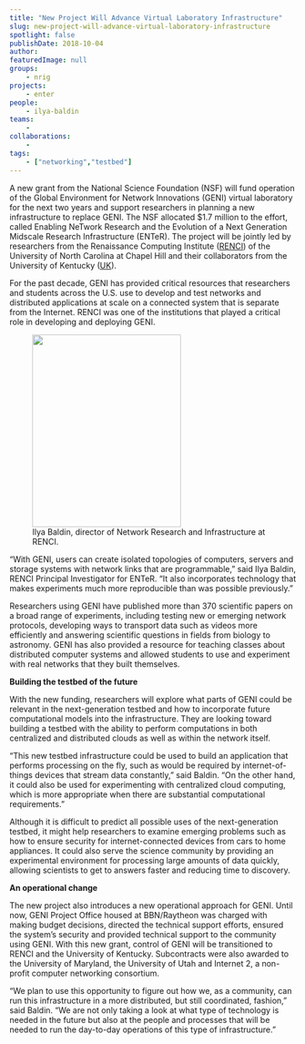 ```yaml
---
title: "New Project Will Advance Virtual Laboratory Infrastructure"
slug: new-project-will-advance-virtual-laboratory-infrastructure
spotlight: false
publishDate: 2018-10-04
author: 
featuredImage: null
groups:
    - nrig
projects:
    - enter
people:
    - ilya-baldin
teams: 
    - 
collaborations:
    - 
tags:
    - ["networking","testbed"]
---
```

<!-- wp:paragraph -->
<p>A new grant from the National Science Foundation (NSF) will fund operation of the Global Environment for Network Innovations (GENI) virtual laboratory for the next two years and support researchers in planning a new infrastructure to replace GENI. The NSF allocated $1.7 million to the effort, called Enabling NeTwork Research and the Evolution of a Next Generation Midscale Research Infrastructure (ENTeR). The project will be jointly led by researchers from the Renaissance Computing Institute (<a href="https://www.nsf.gov/awardsearch/showAward?AWD_ID=1836715">RENCI</a>) of the University of North Carolina at Chapel Hill and their collaborators from the University of Kentucky (<a href="https://www.nsf.gov/awardsearch/showAward?AWD_ID=1836742">UK</a>). </p>
<!-- /wp:paragraph -->

<!-- wp:more -->
<!--more-->
<!-- /wp:more -->

<!-- wp:paragraph -->
<p>For the past decade, GENI has provided critical resources that researchers and students across the U.S. use to develop and test networks and distributed applications at scale on a connected system that is separate from the Internet. RENCI was one of the institutions that played a critical role in developing and deploying GENI.</p>
<!-- /wp:paragraph -->

<!-- wp:image {"id":17898,"align":"right","width":261,"height":338} -->
<div class="wp-block-image"><figure class="alignright is-resized"><img src="https://renci.org/wp-content/uploads/2018/10/ENTeR-pressrelease_IlyaBaldin.jpg" alt="" class="wp-image-17898" width="261" height="338"/><figcaption>Ilya Baldin, director of Network Research and Infrastructure at RENCI.</figcaption></figure></div>
<!-- /wp:image -->

<!-- wp:paragraph -->
<p>“With GENI, users can create isolated topologies of computers, servers and storage systems with network links that are programmable,” said Ilya Baldin, RENCI Principal Investigator for ENTeR. “It also incorporates technology that makes experiments much more reproducible than was possible previously.”</p>
<!-- /wp:paragraph -->

<!-- wp:paragraph -->
<p>Researchers using GENI have published more than 370 scientific papers on a broad range of experiments, including testing new or emerging network protocols, developing ways to transport data such as videos more efficiently and answering scientific questions in fields from biology to astronomy. GENI has also provided a resource for teaching classes about distributed computer systems and allowed students to use and experiment with real networks that they built themselves.</p>
<!-- /wp:paragraph -->

<!-- wp:paragraph -->
<p><strong>Building the testbed of the future</strong></p>
<!-- /wp:paragraph -->

<!-- wp:paragraph -->
<p>With the new funding, researchers will explore what parts of GENI could be relevant in the next-generation testbed and how to incorporate future computational models into the infrastructure. They are looking toward building a testbed with the ability to perform computations in both centralized and distributed clouds as well as within the network itself.</p>
<!-- /wp:paragraph -->

<!-- wp:paragraph -->
<p>“This new testbed infrastructure could be used to build an application that performs processing on the fly, such as would be required by internet-of-things devices that stream data constantly,” said Baldin. “On the other hand, it could also be used for experimenting with centralized cloud computing, which is more appropriate when there are substantial computational requirements.”</p>
<!-- /wp:paragraph -->

<!-- wp:paragraph -->
<p>Although it is difficult to predict all possible uses of the next-generation testbed, it might help researchers to examine emerging problems such as how to ensure security for internet-connected devices from cars to home appliances. It could also serve the science community by providing an experimental environment for processing large amounts of data quickly, allowing scientists to get to answers faster and reducing time to discovery. </p>
<!-- /wp:paragraph -->

<!-- wp:paragraph -->
<p><strong>An operational change</strong></p>
<!-- /wp:paragraph -->

<!-- wp:paragraph -->
<p>The new project also introduces a new operational approach for GENI. Until now, GENI Project Office housed at BBN/Raytheon was charged with making budget decisions, directed the technical support efforts, ensured the system’s security and provided technical support to the community using GENI. With this new grant, control of GENI will be transitioned to RENCI and the University of Kentucky. Subcontracts were also awarded to the University of Maryland, the University of Utah and Internet 2, a non-profit computer networking consortium.</p>
<!-- /wp:paragraph -->

<!-- wp:paragraph -->
<p>“We plan to use this opportunity to figure out how we, as a community, can run this infrastructure in a more distributed, but still coordinated, fashion,” said Baldin. “We are not only taking a look at what type of technology is needed in the future but also at the people and processes that will be needed to run the day-to-day operations of this type of infrastructure.”<br></p>
<!-- /wp:paragraph -->
